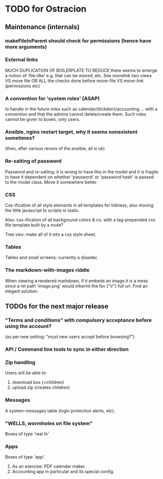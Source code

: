 # TODO for Ostracion

## Maintenance (internals)

### makeFileInParent should check for permissions (hence have more arguments)

### External links

MUCH DUPLICATION OF BOILERPLATE TO REDUCE
there seems to emerge a notion of 'file-like'
e.g. that can be moved, etc. See movelink two views VS move file
OR ALL the checks done before move-file VS move-link (permissions etc)

### A convention for 'system roles' (ASAP)

to handle in the future roles such as calendar/(ticketer)/accounting ...
with a convention and that the admins cannot delete/create them.
Such roles cannot be given to boxes, only users.

### Ansible, nginx restart target, why it seems nonexistent sometimes?
(then, after various reruns of the ansible, all is ok)

### Re-salting of password

Password and re-salting: it is wrong to have this in the model and
it is fragile to have it dependent on whether 'password' or 'password hash'
is passed to the model class. Move it somewhere better.

### CSS

Css-ification of all style elements in all templates for tidiness,
also moving the little javascript to scripts in static.

Also: css-ification of all background colors & co. with
a tag-prepended css file template built by a route?

Tree viev: make all of it into a css style sheet.

### Tables

Tables and small screens: currently a disaster.

### The markdown-with-images riddle

When viewing a rendered markdown, if it embeds an image it is a mess
since a rel path 'image.png' would inherint the fsv ("V") full url.
Find an elegant solution.



## TODOs for the next major release

### "Terms and conditions" with compulsory acceptance before using the account?
(as per new setting: "must new users accept before browsing?")

### API / Command line tools to sync in either direction

### Zip handling

Users will be able to:

1. download box (+children)
2. upload zip (creates children)

### Messages

A system-messages table (login protection alerts, etc).

### "WELLS, wormholes on file system"

Boxes of type 'real fs'

### Apps

Boxes of type 'app'.

1. As an exercise: PDF calendar maker.
2. Accounting app in particular and its special config.
